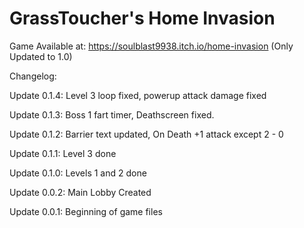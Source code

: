 # GrassToucher's Home Invasion

Game Available at:
https://soulblast9938.itch.io/home-invasion (Only Updated to 1.0)


Changelog: 

Update 0.1.4:
Level 3 loop fixed, powerup attack damage fixed

Update 0.1.3:
Boss 1 fart timer,
Deathscreen fixed. 

Update 0.1.2:
Barrier text updated,
On Death +1 attack except 2 - 0

Update 0.1.1:
Level 3 done

Update 0.1.0:
Levels 1 and 2 done

Update 0.0.2:
Main Lobby Created

Update 0.0.1:
Beginning of game files
